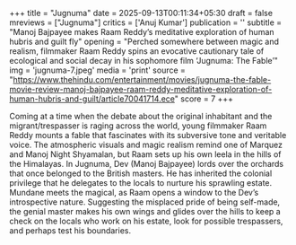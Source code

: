 +++
title = "Jugnuma"
date = 2025-09-13T00:11:34+05:30
draft = false
mreviews = ["Jugnuma"]
critics = ['Anuj Kumar']
publication = ''
subtitle = "Manoj Bajpayee makes Raam Reddy’s meditative exploration of human hubris and guilt fly"
opening = "Perched somewhere between magic and realism, filmmaker Raam Reddy spins an evocative cautionary tale of ecological and social decay in his sophomore film ‘Jugnuma: The Fable’"
img = 'jugnuma-7.jpeg'
media = 'print'
source = "https://www.thehindu.com/entertainment/movies/jugnuma-the-fable-movie-review-manoj-bajpayee-raam-reddy-meditative-exploration-of-human-hubris-and-guilt/article70041714.ece"
score = 7
+++

Coming at a time when the debate about the original inhabitant and the migrant/trespasser is raging across the world, young filmmaker Raam Reddy mounts a fable that fascinates with its subversive tone and veritable voice. The atmospheric visuals and magic realism remind one of Marquez and Manoj Night Shyamalan, but Raam sets up his own leela in the hills of the Himalayas. In Jugnuma, Dev (Manoj Bajpayee) lords over the orchards that once belonged to the British masters. He has inherited the colonial privilege that he delegates to the locals to nurture his sprawling estate. Mundane meets the magical, as Raam opens a window to the Dev’s introspective nature. Suggesting the misplaced pride of being self-made, the genial master makes his own wings and glides over the hills to keep a check on the locals who work on his estate, look for possible trespassers, and perhaps test his boundaries.
